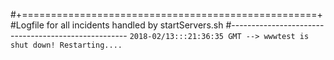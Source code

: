 #+===================================================+
#Logfile for all incidents handled by startServers.sh
#----------------------------------------------------
`2018-02/13:::21:36:35 GMT --> wwwtest is shut down! Restarting....`
